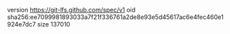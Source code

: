 version https://git-lfs.github.com/spec/v1
oid sha256:ee7099981893033a7f21f336761a2de8e93e5d45617ac6e4fec460e1924e7dc7
size 137010
